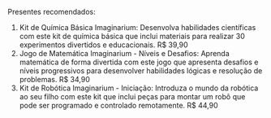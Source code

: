 Presentes recomendados:

1) Kit de Química Básica Imaginarium: Desenvolva habilidades científicas com este kit de química básica que inclui materiais para realizar 30 experimentos divertidos e educacionais. R$ 39,90
2) Jogo de Matemática Imaginarium - Níveis e Desafios: Aprenda matemática de forma divertida com este jogo que apresenta desafios e níveis progressivos para desenvolver habilidades lógicas e resolução de problemas. R$ 34,90
3) Kit de Robótica Imaginarium - Iniciação: Introduza o mundo da robótica ao seu filho com este kit que inclui peças para montar um robô que pode ser programado e controlado remotamente. R$ 44,90